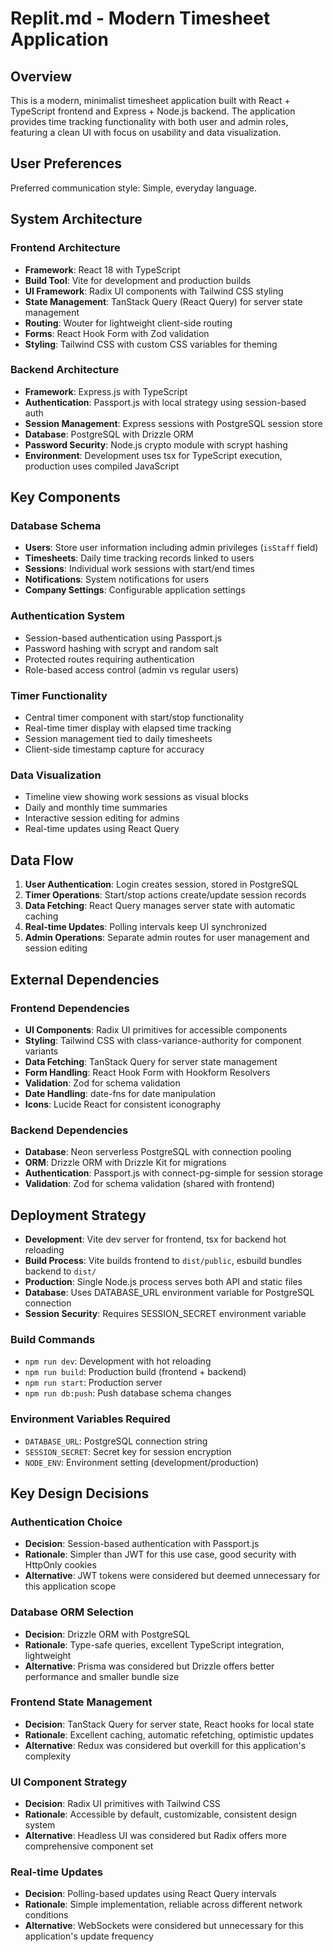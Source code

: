 # Replit.md - Modern Timesheet Application

## Overview

This is a modern, minimalist timesheet application built with React + TypeScript frontend and Express + Node.js backend. The application provides time tracking functionality with both user and admin roles, featuring a clean UI with focus on usability and data visualization.

## User Preferences

Preferred communication style: Simple, everyday language.

## System Architecture

### Frontend Architecture
- **Framework**: React 18 with TypeScript
- **Build Tool**: Vite for development and production builds
- **UI Framework**: Radix UI components with Tailwind CSS styling
- **State Management**: TanStack Query (React Query) for server state management
- **Routing**: Wouter for lightweight client-side routing
- **Forms**: React Hook Form with Zod validation
- **Styling**: Tailwind CSS with custom CSS variables for theming

### Backend Architecture
- **Framework**: Express.js with TypeScript
- **Authentication**: Passport.js with local strategy using session-based auth
- **Session Management**: Express sessions with PostgreSQL session store
- **Database**: PostgreSQL with Drizzle ORM
- **Password Security**: Node.js crypto module with scrypt hashing
- **Environment**: Development uses tsx for TypeScript execution, production uses compiled JavaScript

## Key Components

### Database Schema
- **Users**: Store user information including admin privileges (`isStaff` field)
- **Timesheets**: Daily time tracking records linked to users
- **Sessions**: Individual work sessions with start/end times
- **Notifications**: System notifications for users
- **Company Settings**: Configurable application settings

### Authentication System
- Session-based authentication using Passport.js
- Password hashing with scrypt and random salt
- Protected routes requiring authentication
- Role-based access control (admin vs regular users)

### Timer Functionality
- Central timer component with start/stop functionality
- Real-time timer display with elapsed time tracking
- Session management tied to daily timesheets
- Client-side timestamp capture for accuracy

### Data Visualization
- Timeline view showing work sessions as visual blocks
- Daily and monthly time summaries
- Interactive session editing for admins
- Real-time updates using React Query

## Data Flow

1. **User Authentication**: Login creates session, stored in PostgreSQL
2. **Timer Operations**: Start/stop actions create/update session records
3. **Data Fetching**: React Query manages server state with automatic caching
4. **Real-time Updates**: Polling intervals keep UI synchronized
5. **Admin Operations**: Separate admin routes for user management and session editing

## External Dependencies

### Frontend Dependencies
- **UI Components**: Radix UI primitives for accessible components
- **Styling**: Tailwind CSS with class-variance-authority for component variants
- **Data Fetching**: TanStack Query for server state management
- **Form Handling**: React Hook Form with Hookform Resolvers
- **Validation**: Zod for schema validation
- **Date Handling**: date-fns for date manipulation
- **Icons**: Lucide React for consistent iconography

### Backend Dependencies
- **Database**: Neon serverless PostgreSQL with connection pooling
- **ORM**: Drizzle ORM with Drizzle Kit for migrations
- **Authentication**: Passport.js with connect-pg-simple for session storage
- **Validation**: Zod for schema validation (shared with frontend)

## Deployment Strategy

- **Development**: Vite dev server for frontend, tsx for backend hot reloading
- **Build Process**: Vite builds frontend to `dist/public`, esbuild bundles backend to `dist/`
- **Production**: Single Node.js process serves both API and static files
- **Database**: Uses DATABASE_URL environment variable for PostgreSQL connection
- **Session Security**: Requires SESSION_SECRET environment variable

### Build Commands
- `npm run dev`: Development with hot reloading
- `npm run build`: Production build (frontend + backend)
- `npm run start`: Production server
- `npm run db:push`: Push database schema changes

### Environment Variables Required
- `DATABASE_URL`: PostgreSQL connection string
- `SESSION_SECRET`: Secret key for session encryption
- `NODE_ENV`: Environment setting (development/production)

## Key Design Decisions

### Authentication Choice
- **Decision**: Session-based authentication with Passport.js
- **Rationale**: Simpler than JWT for this use case, good security with HttpOnly cookies
- **Alternative**: JWT tokens were considered but deemed unnecessary for this application scope

### Database ORM Selection
- **Decision**: Drizzle ORM with PostgreSQL
- **Rationale**: Type-safe queries, excellent TypeScript integration, lightweight
- **Alternative**: Prisma was considered but Drizzle offers better performance and smaller bundle size

### Frontend State Management
- **Decision**: TanStack Query for server state, React hooks for local state
- **Rationale**: Excellent caching, automatic refetching, optimistic updates
- **Alternative**: Redux was considered but overkill for this application's complexity

### UI Component Strategy
- **Decision**: Radix UI primitives with Tailwind CSS
- **Rationale**: Accessible by default, customizable, consistent design system
- **Alternative**: Headless UI was considered but Radix offers more comprehensive component set

### Real-time Updates
- **Decision**: Polling-based updates using React Query intervals
- **Rationale**: Simple implementation, reliable across different network conditions
- **Alternative**: WebSockets were considered but unnecessary for this application's update frequency